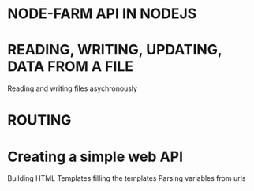 # NODE-FARM API IN NODEJS

# READING, WRITING, UPDATING,  DATA FROM A FILE
Reading and writing files asychronously

# ROUTING

# Creating a simple web API 
Building HTML Templates
filling the templates
Parsing variables from urls

